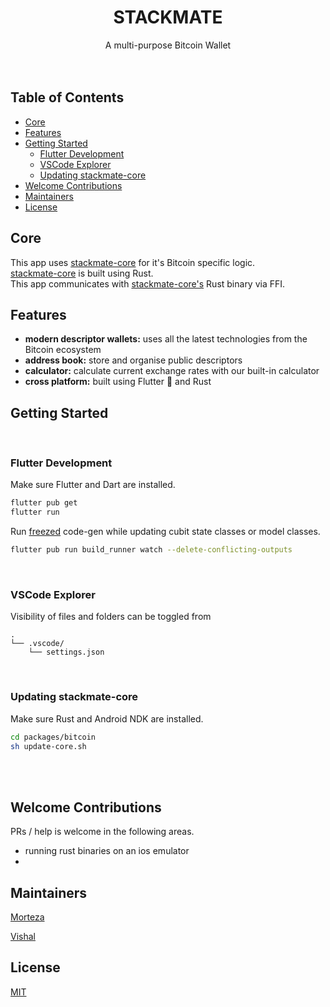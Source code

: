 <h1 align="center">STACKMATE</h1>
<div align="center">A multi-purpose Bitcoin Wallet</div>
<br />
<br />

## Table of Contents
- [Core](#core)
- [Features](#features)
- [Getting Started](#getting-started)
    - [Flutter Development](#flutter-development)
    - [VSCode Explorer](#vscode-explorer)
    - [Updating stackmate-core](#updating-stackmate-core)
- [Welcome Contributions](#welcome-contributions)
- [Maintainers](#maintainers)
- [License](#license)

## Core
This app uses [stackmate-core](https://github.com/i5hi/stackmate-core) for it's Bitcoin specific logic. 
<br/>
[stackmate-core](https://github.com/i5hi/stackmate-core) is built using Rust.
<br/>
This app communicates with [stackmate-core's](https://github.com/i5hi/stackmate-core) Rust binary via FFI.

## Features
- __modern descriptor wallets:__ uses all the latest technologies from the Bitcoin ecosystem
- __address book:__ store and organise public descriptors
- __calculator:__ calculate current exchange rates with our built-in calculator
- __cross platform:__ built using Flutter 💙 and Rust

## Getting Started
<br/>

### Flutter Development
Make sure Flutter and Dart are installed.
```bash
flutter pub get
flutter run
```
Run [freezed](https://pub.dev/packages/freezed) code-gen while updating cubit state classes or model classes.
```bash
flutter pub run build_runner watch --delete-conflicting-outputs
```
<br/>

### VSCode Explorer
Visibility of files and folders can be toggled from

    .
    └── .vscode/
        └── settings.json 

<br/>

### Updating stackmate-core
Make sure Rust and Android NDK are installed.
```bash
cd packages/bitcoin
sh update-core.sh
```

<br/>
<br/>


## Welcome Contributions
PRs / help is welcome in the following areas.
- running rust binaries on an ios emulator
-

## Maintainers
[Morteza](https://github.com/mocodesmo)

[Vishal](https://github.com/i5hi)

## License
[MIT](https://github.com/mocodesmo/stackmate/blob/main/LICENSE)
